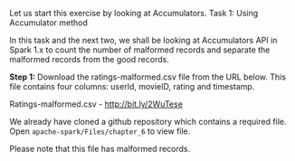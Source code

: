 Let us start this exercise by looking at Accumulators.
Task 1: Using Accumulator method

In this task and the next two, we shall be looking at Accumulators API in Spark 1.x to count the number of malformed records and separate the malformed records from the good records.

**Step 1:** Download the ratings-malformed.csv file from the URL below. This file contains four columns: userId, movieID, rating and timestamp.

Ratings-malformed.csv - http://bit.ly/2WuTese

We already have cloned a github repository which contains a required file. Open `apache-spark/Files/chapter_6` to view file.

Please note that this file has malformed records.

